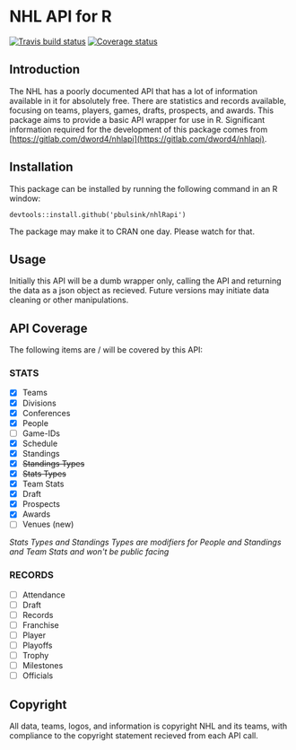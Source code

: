 # NHL API for R

[![Travis build status](https://travis-ci.org/pbulsink/nhlRapi.svg?branch=master)](https://travis-ci.org/pbulsink/nhlRapi) [![Coverage status](https://codecov.io/gh/pbulsink/nhlRapi/branch/master/graph/badge.svg)](https://codecov.io/github/pbulsink/nhlRapi?branch=master)

## Introduction

The NHL has a poorly documented API that has a lot of information available in it for absolutely free. There are statistics and records available, focusing on teams, players, games, drafts, prospects, and awards. This package aims to provide a basic API wrapper for use in R. Significant information required for the development of this package comes from [https://gitlab.com/dword4/nhlapi](https://gitlab.com/dword4/nhlapi).

## Installation
This package can be installed by running the following command in an R window:
```
devtools::install.github('pbulsink/nhlRapi')
```

The package may make it to CRAN one day. Please watch for that. 

## Usage
Initially this API will be a dumb wrapper only, calling the API and returning the data as a json object as recieved. Future versions may initiate data cleaning or other manipulations. 

## API Coverage

The following items are / will be covered by this API:

### STATS

- [x] Teams
- [x] Divisions
- [x] Conferences
- [x] People
- [ ] Game-IDs
- [x] Schedule
- [x] Standings
- [x] ~~Standings Types~~
- [x] ~~Stats Types~~
- [x] Team Stats
- [x] Draft
- [x] Prospects
- [x] Awards
- [ ] Venues (new)

*Stats Types and Standings Types are modifiers for People and Standings and Team Stats and won't be public facing*

### RECORDS

- [ ] Attendance
- [ ] Draft
- [ ] Records
- [ ] Franchise
- [ ] Player
- [ ] Playoffs
- [ ] Trophy
- [ ] Milestones
- [ ] Officials

## Copyright
All data, teams, logos, and information is copyright NHL and its teams, with compliance to the copyright statement recieved from each API call. 

